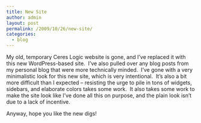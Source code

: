 ```yaml
---
title: New Site
author: admin
layout: post
permalink: /2009/10/26/new-site/
categories:
  - blog
---
```

My old, temporary Ceres Logic website is gone, and I&#8217;ve replaced it with this new WordPress-based site.  I&#8217;ve also pulled over any blog posts from my personal blog that were more technically minded.  I&#8217;ve gone with a very minimalistic look for this new site, which is very intentional.  It&#8217;s also a bit more difficult than I expected &#8211; resisting the urge to pile in tons of widgets, sidebars, and elaborate colors takes some work.  It also takes some work to make the site look like I&#8217;ve done all this on purpose, and the plain look isn&#8217;t due to a lack of incentive.

Anyway, hope you like the new digs!